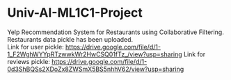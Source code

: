 # Univ-AI-ML1C1-Project
Yelp Recommendation System for Restaurants using Collaborative Filtering.<br>
Restaurants data pickle has been uploaded.<br>
Link for user pickle: https://drive.google.com/file/d/1-1_F2WghWYYpRTzwwkWr2HwCSQ01fTz_/view?usp=sharing
Link for reviews pickle: https://drive.google.com/file/d/1-0d3ShBQSs2XDoZx8ZWSmX5BS5nhhV62/view?usp=sharing

